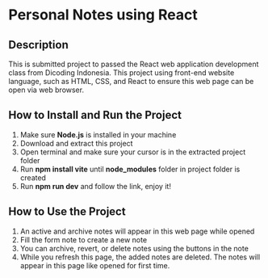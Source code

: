 # Personal Notes using React
## Description
This is submitted project to passed the React web application development class from Dicoding Indonesia. This project using front-end website language, such as HTML, CSS, and React to ensure this web page can be open via web browser.

## How to Install and Run the Project
1. Make sure **Node.js** is installed in your machine
2. Download and extract this project
3. Open terminal and make sure your cursor is in the extracted project folder
4. Run **npm install vite** until **node_modules** folder in project folder is created
5. Run **npm run dev** and follow the link, enjoy it!

## How to Use the Project
1. An active and archive notes will appear in this web page while opened
2. Fill the form note to create a new note
3. You can archive, revert, or delete notes using the buttons in the note
4. While you refresh this page, the added notes are deleted. The notes will appear in this page like opened for first time.   

